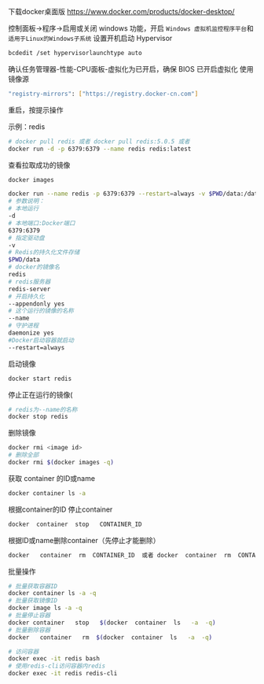 下载docker桌面版
https://www.docker.com/products/docker-desktop/

控制面板->程序->启用或关闭 windows 功能，开启 `Windows 虚拟机监控程序平台`和`适用于Linux的Windows子系统`
设置开机启动 Hypervisor
```bash
bcdedit /set hypervisorlaunchtype auto
```

确认任务管理器-性能-CPU面板-虚拟化为已开启，确保 BIOS 已开启虚拟化
使用镜像源
```bash
"registry-mirrors": ["https://registry.docker-cn.com"]
```
重启，按提示操作

示例：redis
```bash
# docker pull redis 或者 docker pull redis:5.0.5 或者
docker run -d -p 6379:6379 --name redis redis:latest
```
查看拉取成功的镜像
```bash
docker images
```
```bash
docker run --name redis -p 6379:6379 --restart=always -v $PWD/data:/data  -d redis:5.0.5 redis-server --appendonly yes daemonize yes
# 参数说明：
# 本地运行
-d
# 本地端口:Docker端口
6379:6379
# 指定驱动盘
-v
# Redis的持久化文件存储
$PWD/data
# docker的镜像名
redis
# redis服务器
redis-server
# 开启持久化
--appendonly yes
# 这个运行的镜像的名称
--name
# 守护进程
daemonize yes
#Docker启动容器就启动
--restart=always
```

启动镜像
```bash
docker start redis
```

停止正在运行的镜像(
```bash
# redis为--name的名称
docker stop redis
```
删除镜像
```bash
docker rmi <image id>
# 删除全部
docker rmi $(docker images -q)
```

获取 container 的ID或name
```bash
docker container ls -a
```

根据container的ID 停止container
```bash
docker  container  stop   CONTAINER_ID
```

根据ID或name删除container（先停止才能删除）
```bash
docker   container  rm  CONTAINER_ID  或者 docker  container  rm  CONTAINER_NAME 
```

批量操作
```bash
# 批量获取容器ID
docker container ls -a -q
# 批量获取镜像ID
docker image ls -a -q  
# 批量停止容器
docker container   stop   $(docker  container  ls   -a  -q)
# 批量删除容器
docker   container   rm  $(docker  container  ls   -a  -q)
```


```bash
# 访问容器
docker exec -it redis bash
# 使用redis-cli访问容器内redis
docker exec -it redis redis-cli
```


